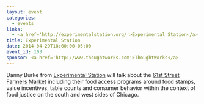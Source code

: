 ```yaml
---
layout: event
categories: 
  - events
links:
  - <a href='http://experimentalstation.org/'>Experimental Station</a>
title: Experimental Station
date: 2014-04-29T18:00:00-05:00
event_id: 103
sponsor: <a href='http://www.thoughtworks.com'>ThoughtWorks</a>
---
```


<p>Danny Burke from <a href='http://experimentalstation.org/'>Experimental Station</a> will talk about the <a href='http://experimentalstation.org/farmers-market'>61st Street Farmers Market</a> including their food access programs around food stamps, value incentives, table counts and consumer behavior within the context of food justice on the south and west sides of Chicago.</p>
